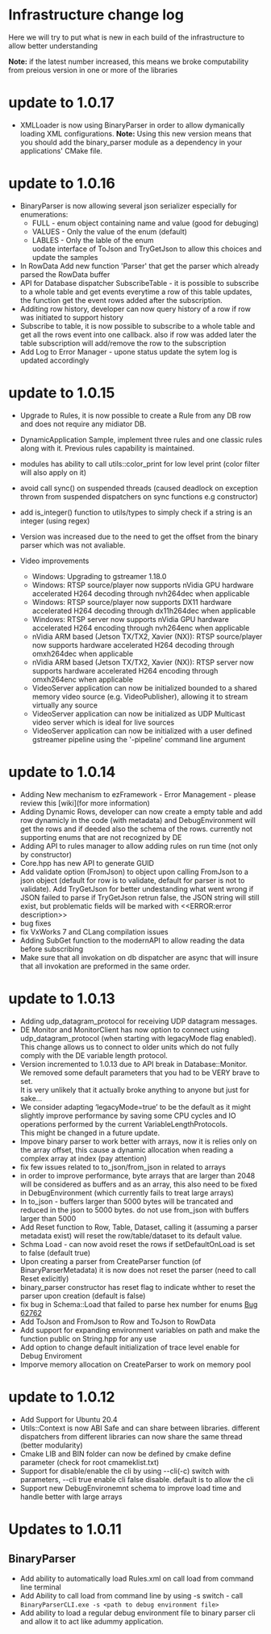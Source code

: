# Infrastructure change log  
Here we will try to put what is new in each build of the infrastructure to allow better understanding 

**Note:** if the latest number increased, this means we broke computability from preious version in one or more of the libraries

# update to 1.0.17
* XMLLoader is now using BinaryParser in order to allow dymanically loading XML configurations.
  **Note:** Using this new version means that you should add the binary_parser module as a dependency in your applications' CMake file.
  
# update to 1.0.16
* BinaryParser is now allowing several json serializer especially for enumerations: 
   - FULL -  enum object containing name and value (good for debuging)  
   - VALUES - Only the value of the enum  (default)
   - LABLES - Only the lable of the enum  
 uodate interface of ToJson and TryGetJson to allow this choices and update the samples 
* In RowData Add new function 'Parser' that get the parser which already parsed the RowData buffer
* API for Database dispatcher SubscribeTable -  it is possible to subscribe to a whole table and get events everytime a row of this table updates, the function get the event rows added after the subscription.
* Additing row history, developer can now query history of a row if row was initiated to support history
* Subscribe to table, it is now possible to subscribe to a whole table and get all the rows event into one callback. also if row was added later the table subscription will add/remove the row to the subscription
* Add Log to Error Manager - upone status update the sytem log is updated accordingly 

# update to 1.0.15
* Upgrade to Rules, it is now possible to create a Rule from any DB row and does not require any midiator DB. 
* DynamicApplication Sample, implement three rules and one classic rules 
along with it. Previous rules capability is maintained. 
* modules has ability to call utils::color_print for low level print (color filter will also apply on it)
* avoid call sync() on suspended threads (caused deadlock on exception thrown from suspended dispatchers on sync functions e.g constructor)
* add is_integer() function to utils/types to simply check if a string is an integer (using regex)

* Version was increased due to the need to get the offset from the binary parser which was not avaliable.
* Video improvements
  - Windows: Upgrading to gstreamer 1.18.0
  - Windows: RTSP source/player now supports nVidia GPU hardware accelerated H264 decoding through nvh264dec when applicable 
  - Windows: RTSP source/player now supports DX11 hardware accelerated H264 decoding through dx11h264dec when applicable
  - Windows: RTSP server now supports nVidia GPU hardware accelerated H264 encoding through nvh264enc when applicable 
  - nVidia ARM based (Jetson TX/TX2, Xavier (NX)): RTSP source/player now supports hardware accelerated H264 decoding 
    through omxh264dec when applicable
  - nVidia ARM based (Jetson TX/TX2, Xavier (NX)): RTSP server now supports hardware accelerated H264 encoding 
    through omxh264enc when applicable
  - VideoServer application can now be initialized bounded to a shared memory video source (e.g. VideoPublisher),
    allowing it to stream virtually any source
  - VideoServer application can now be initialized as UDP Multicast video server which is ideal for live sources
  - VideoServer application can now be initialized with a user defined gstreamer pipeline using the '-pipeline' command line argument

# update to 1.0.14
* Adding New mechanism to ezFramework - Error Management - please review this [wiki](for more information)
* Adding Dynamic Rows, developer can now create a empty table and add row dynamicly in the code (with metadata) and DebugEnvironment will get the rows
  and if deeded also the schema of the rows. currently not supporting enums that are not recognized by DE
* Adding API to rules manager to allow adding rules on run time (not only by constructor)
* Core.hpp has new API to generate GUID
* Add validate option (FromJson) to object upon calling FromJson to a json object (default for row is to validate, default for parser is not to validate). Add TryGetJson for better undestanding what went wrong if JSON failed to parse
if TryGetJson retrun false, the JSON string will still exist, but problematic fields will be marked with <<ERROR:error description>>
* bug fixes
* fix VxWorks 7 and CLang compilation issues
* Adding SubGet function to the modernAPI to allow reading the data before subscribing
* Make sure that all invokation on db dispatcher are async that will insure that all invokation are preformed in the same order.

# update to 1.0.13
* Adding udp_datagram_protocol for receiving UDP datagram messages.  
* DE Monitor and MonitorClient has now option to connect using udp_datagram_protocol (when starting with legacyMode flag enabled).  
  This change allows us to connect to older units which do not fully comply with the DE variable length protocol.  
* Version incremented to 1.0.13 due to API break in Database::Monitor.  
  We removed some default parameters that you had to be VERY brave to set.  
  It is very unlikely that it actually broke anything to anyone but just for sake…  
* We consider adapting ‘legacyMode=true’ to be the default as it might slightly improve performance by saving some CPU cycles and IO operations performed by the current VariableLengthProtocols.  
  This might be changed in a future update.  
* Impove binary parser to work better with arrays, now it is relies only on the array offset, this cause a dynamic allocation when reading a complex array at index (pay attention)  
* fix few issues related to to_json/from_json in related to arrays  
* in order to improve performance, byte arrays that are larger than 2048 will be considered as buffers and as an array, this also need to be fixed in DebugEnvironment (which currently fails to treat large arrays)  
* In to_json - buffers larger than 5000 bytes will be trancated and reduced in the json to 5000 bytes. do not use from_json with  buffers larger than 5000  
* Add Reset function to Row, Table, Dataset, calling it (assuming a parser metadata exist) will reset the row/table/dataset to its default value.  
* Schma Load - can now avoid reset the rows if setDefaultOnLoad is set to false (default true)  
* Upon creating a parser from CreateParser function (of BinaryParserMetadata) it is now does not reset the parser (need to call Reset exlicitly)
* binary_parser constructor has reset flag to indicate whther to reset the parser upon creation (default is false)
* fix bug in Schema::Load that failed to parse hex number for enums [Bug 62762](http://tfs1:8080/tfs/LandC4ICollection/Framework_2.0/_workitems?_a=edit&id=62762&triage=true)
* Add ToJson and FromJson to Row and ToJson to RowData
* Add support for expanding environment variables on path and make the function public on String.hpp for any use
* Add option to change default initialization of trace level enable for Debug Enviroment
* Imporve memory allocation on CreateParser to work on memory pool


# update to 1.0.12
* Add Support for Ubuntu 20.4  
* Utils::Context is now ABI Safe and can share between libraries. different dispatchers from different libraries can now share the same thread (better modularity)  
* Cmake LIB and BIN folder can now be defined by cmake define parameter (check for root cmameklist.txt)  
* Support for disable/enable the cli by using --cli(-c) switch with parameters, --cli true enable cli false disable. default is to allow the cli  
* Support new DebugEnvironemnt schema to improve load time and handle better with large arrays  

# Updates to 1.0.11

## BinaryParser   
* Add ability to automatically load Rules.xml on call load from command line terminal  
* Add Ability to call load from command line by using -s switch - call `BinaryParserCLI.exe -s <path to debug environment file>`  
* Add ability to load a regular debug environment file to binary parser cli and allow it to act like adummy application.  

